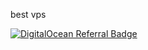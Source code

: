 best vps

[![DigitalOcean Referral Badge](https://web-platforms.sfo2.cdn.digitaloceanspaces.com/WWW/Badge%201.svg)](https://www.digitalocean.com/?refcode=3d8ea6c2b645&utm_campaign=Referral_Invite&utm_medium=Referral_Program&utm_source=badge)
